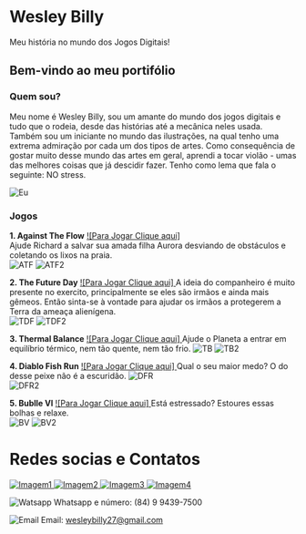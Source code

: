 # Wesley Billy

Meu história no mundo dos Jogos Digitais!

## Bem-vindo ao meu portifólio

### Quem sou?

Meu nome é Wesley Billy, sou um amante do mundo dos jogos digitais e tudo que o rodeia, desde das histórias até a mecânica neles usada. Também sou um iniciante no mundo das ilustrações, na qual tenho uma extrema admiração por cada um dos tipos de artes. Como consequência de gostar muito desse mundo das artes em geral, aprendi a tocar violão - umas das melhores coisas que já descidir fazer. Tenho como lema que fala o seguinte: NO stress.

![Eu](https://scontent.frec10-1.fna.fbcdn.net/v/t1.0-9/44399651_1252453331581038_1475345910698344448_n.jpg?_nc_cat=106&_nc_ht=scontent.frec10-1.fna&oh=a0a48ede6436ec53b259071773a3babe&oe=5CD6C521)


### Jogos
**1. Against The Flow** <a href="https://wesleybilly27.github.io/ATF/" target = "_blank" > ![Para Jogar Clique aqui] </a>  
    Ajude Richard a salvar sua amada filha Aurora desviando de obstáculos e coletando os lixos na praia.  
    ![ATF](ATF.png)
    ![ATF2](ATF2.png)  

**2. The Future Day** <a href="https://wesleybilly27.github.io/TDF/" target = "_blank" > ![Para Jogar Clique aqui] </a>
    A ideia do companheiro é muito presente no exercito, principalmente se eles são irmãos e ainda mais gêmeos. Então sinta-se à vontade para ajudar os irmãos a protegerem a Terra da ameaça alienígena.  
    ![TDF](TDF.png)
    ![TDF2](TDF2.png)
    
**3. Thermal Balance** <a href="https://wesleybilly27.github.io/TB/" target = "_blank" > ![Para Jogar Clique aqui] </a>
    Ajude o Planeta a entrar em equilíbrio térmico, nem tão quente, nem tão frio.
    ![TB](TB.png)
    ![TB2](TB2.png)
    
**4. Diablo Fish Run** <a href="https://wesleybilly27.github.io/DFR/" target = "_blank" > ![Para Jogar Clique aqui] </a>
    Qual o seu maior medo? O do desse peixe não é a escuridão.
    ![DFR](DFR.png)  
    ![DFR2](DFR2.png)  
    
**5. Bublle VI** <a href="https://wesleybilly27.github.io/JogoDaVI/" target = "_blank" > ![Para Jogar Clique aqui] </a>
    Está estressado? Estoures essas bolhas e relaxe.  
    ![BV](BV.png)
    ![BV2](BV2.png)
    


# Redes socias e Contatos
<a href="https://www.facebook.com/wesley.billy.1"  target = "_blank" > ![Imagem1](Face.png) </a>
<a href="https://br.pinterest.com/wesleybilly27/"  target = "_blank" > ![Imagem2](Pint.png) </a>
<a href="https://www.instagram.com/wesleybilly27/?hl=pt-br"  target = "_blank" > ![Imagem3](Insta.png) </a>
<a href="https://wesleybilly27.wixsite.com/meusiteparadesenhos"  target = "_blank" > ![Imagem4](Eu.png) </a>

![Watsapp](wpp2.png) Whatsapp e número: (84) 9 9439-7500  

![Email](gmail2.png) Email: wesleybilly27@gmail.com
